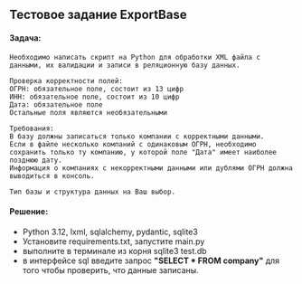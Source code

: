 ## Тестовое задание ExportBase

#### Задача:
    Необходимо написать скрипт на Python для обработки XML файла с данными, их валидации и записи в реляционную базу данных.

    Проверка корректности полей:
    ОГРН: обязательное поле, состоит из 13 цифр
    ИНН: обязательное поле, состоит из 10 цифр
    Дата: обязательное поле
    Остальные поля являются необязательными

    Требования:
    В базу должны записаться только компании с корректными данными. 
    Если в файле несколько компаний с одинаковым ОГРН, необходимо сохранить только ту компанию, у которой поле "Дата" имеет наиболее позднюю дату.
    Информация о компаниях с некорректными данными или дублями ОГРН должна выводиться в консоль.

    Тип базы и структура данных на Ваш выбор.

#### Решение:
+ Python 3.12, lxml, sqlalchemy, pydantic, sqlite3
+ Установите requirements.txt, запустите main.py
+ выполните в терминале из корня sqlite3 test.db
+ в интерфейсе sql введите запрос **"SELECT * FROM company"** для того чтобы проверить, что данные записаны.
